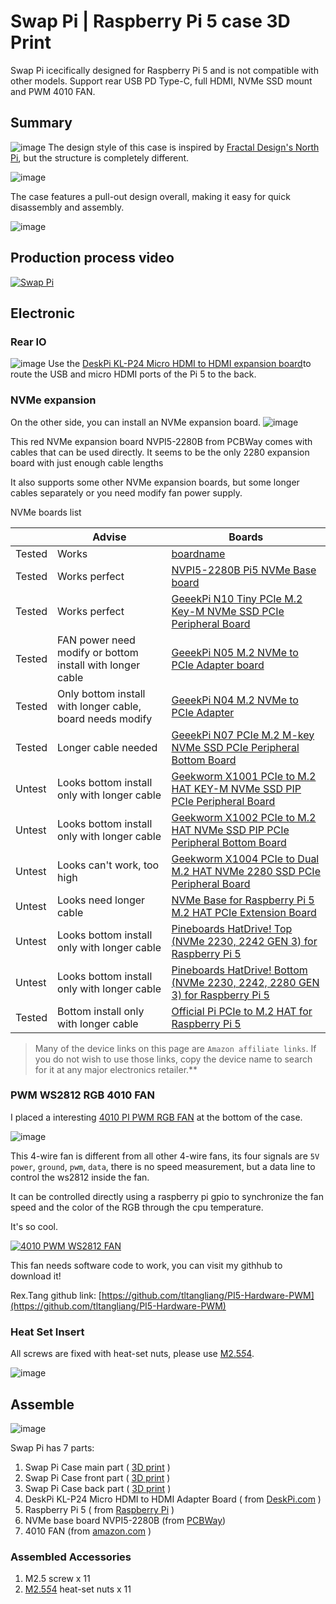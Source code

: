 # Swap Pi | Raspberry Pi 5 case 3D Print
Swap Pi icecifically designed for Raspberry Pi 5 and is not compatible with other models. Support rear USB PD Type-C, full HDMI, NVMe SSD mount and PWM 4010 FAN.
## Summary

![image](./image/1.jpeg "Swap-Pi-1")
The design style of this case is inspired by  [Fractal Design's North Pi](https://www.fractal-design.com/north-pi-3d-files/), but the structure is completely different.

![image](./image/2.jpeg "Swap-Pi-2")

The case features a pull-out design overall, making it easy for quick disassembly and assembly.

![image](./image/3.jpeg "Swap-Pi-3")

## Production process video
[![Swap Pi](https://res.cloudinary.com/marcomontalbano/image/upload/v1721353197/video_to_markdown/images/youtube--2_ADhDtIpyk-c05b58ac6eb4c4700831b2b3070cd403.jpg)](https://youtu.be/2_ADhDtIpyk?si=YeUeXQUfxuNWFClS "Swap Pi")

## Electronic
### Rear IO
![image](./image/4.jpeg "Swap-Pi-4")
Use the  [DeskPi KL-P24 Micro HDMI to HDMI expansion board](https://deskpi.com/collections/new-arrival/products/deskpi-kl-p24-raspberry-pi-adapter-board)to route the USB and micro HDMI ports of the Pi 5 to the back.

### NVMe expansion
On the other side, you can install an NVMe expansion board.
![image](./image/5.jpeg "Swap-Pi-5")

This red NVMe expansion board NVPI5-2280B from PCBWay comes with cables that can be used directly. It seems to be the only 2280 expansion board with just enough cable lengths

It also supports some other NVMe expansion boards, but some longer cables separately or you need modify fan power supply.

NVMe boards list


|   | Advise | Boards | 
| ------------- | ------------- |   ------------- |
| Tested |  Works | [boardname](https)  |
| Tested |  Works perfect | [NVPI5-2280B Pi5 NVMe Base board](https://www.pcbway.com/project/gifts_detail/NVPI5_2280B_d0fc0b49.html)  |
| Tested |  Works perfect  | [GeeekPi N10 Tiny PCIe M.2 Key-M NVMe SSD PCIe Peripheral Board](https://amzn.to/3WpMN7a)  |
| Tested |  FAN power need modify or bottom install with longer cable | [GeeekPi N05 M.2 NVMe to PCIe Adapter board](https://amzn.to/4d0VutS)  |
| Tested |  Only bottom install with longer cable, board needs modify | [GeeekPi N04 M.2 NVMe to PCIe Adapter](https://www.pcbway.com/project/gifts_detail/NVPI5_2280B_d0fc0b49.html)  |
| Tested |  Longer cable needed | [GeeekPi N07 PCIe M.2 M-key NVMe SSD PCIe Peripheral Bottom Board](https:)  |
| Untest |  Looks bottom install only with longer cable | [Geekworm X1001 PCIe to M.2 HAT KEY-M NVMe SSD PIP PCIe Peripheral Board](https://amzn.to/4f1ljw1)  |
| Untest |  Looks bottom install only with longer cable | [Geekworm X1002 PCIe to M.2 HAT NVMe SSD PIP PCIe Peripheral Bottom Board](https://amzn.to/468HJY6)  |
| Untest |  Looks can't work, too high | [Geekworm X1004 PCIe to Dual M.2 HAT NVMe 2280 SSD PCIe Peripheral Board](https://amzn.to/3zO76SZ)  |
| Untest |  Looks need longer cable | [NVMe Base for Raspberry Pi 5 M.2 HAT PCIe Extension Board](https://amzn.to/3zLFQEJ)  |
| Untest |  Looks bottom install only with longer cable | [Pineboards HatDrive! Top (NVMe 2230, 2242 GEN 3) for Raspberry Pi 5](https://amzn.to/4cWNzho)  |
| Untest |  Looks bottom install only with longer cable | [Pineboards HatDrive! Bottom (NVMe 2230, 2242, 2280 GEN 3) for Raspberry Pi 5](https://amzn.to/3zYa2fy)  |
| Tested |  Bottom install only with longer cable | [Official Pi PCIe to M.2 HAT for Raspberry Pi 5](https://amzn.to/3zVo0yQ)  |

>  Many of the device links on this page are `Amazon affiliate links`. If you do not wish to use those links, copy the device name to search for it at any major electronics retailer.**

### PWM WS2812 RGB 4010 FAN
I placed a interesting [4010 PI PWM RGB FAN](https://amzn.to/46bspKf) at the bottom of the case.

![image](./image/6.jpeg "Swap-Pi-6")

This 4-wire fan is different from all other 4-wire fans, its four signals are `5V power`, `ground`, `pwm`, `data`, there is no speed measurement, but a data line to control the ws2812 inside the fan. 

It can be controlled directly using a raspberry pi gpio to synchronize the fan speed and the color of the RGB through the cpu temperature.

 It's so cool.

[![4010 PWM WS2812 FAN](https://res.cloudinary.com/marcomontalbano/image/upload/v1721354933/video_to_markdown/images/youtube--ZqWEHiMWeiQ-c05b58ac6eb4c4700831b2b3070cd403.jpg)](https://youtu.be/ZqWEHiMWeiQ?si=u4iKr0y8ZurmW3GE "4010 PWM WS2812 FAN")

This fan needs software code to work, you can visit my githhub to download it!

Rex.Tang github link: [https://github.com/tltangliang/PI5-Hardware-PWM](https://github.com/tltangliang/PI5-Hardware-PWM)

### Heat Set Insert
All screws are fixed with heat-set nuts, please use [M2.5*5*4](https://amzn.to/3W5I9db).

![image](./image/7.jpeg "Swap-Pi-7")

## Assemble
![image](./user_manual/user_manual.jpg "user_manual")

Swap Pi has 7 parts:

1. Swap Pi Case main part ( [3D print](https://github.com/tltangliang/Swap-Pi-Raspberry-Pi-5-case/releases/download/v1.0/Swap.Pi.Case.stl.v1.0.zip) )
2. Swap Pi Case front part ( [3D print](https://github.com/tltangliang/Swap-Pi-Raspberry-Pi-5-case/releases/download/v1.0/Swap.Pi.Case.stl.v1.0.zip) )
3. Swap Pi Case back part ( [3D print](https://github.com/tltangliang/Swap-Pi-Raspberry-Pi-5-case/releases/download/v1.0/Swap.Pi.Case.stl.v1.0.zip) )
4. DeskPi KL-P24 Micro HDMI to HDMI Adapter Board ( from [DeskPi.com](https://www.deskpi.com) )
5. Raspberry Pi 5 ( from [Raspberry Pi](https://www.raspberrypi.com/) )
6. NVMe base board NVPI5-2280B (from [PCBWay](https://www.pcbway.com/project/gifts_detail/NVPI5_2280B_d0fc0b49.html))
7. 4010 FAN (from [amazon.com](https://amzn.to/46bspKf) )

### Assembled Accessories
1. M2.5 screw x 11
2. [M2.5*5*4](https://amzn.to/3W5I9db) heat-set nuts x 11

